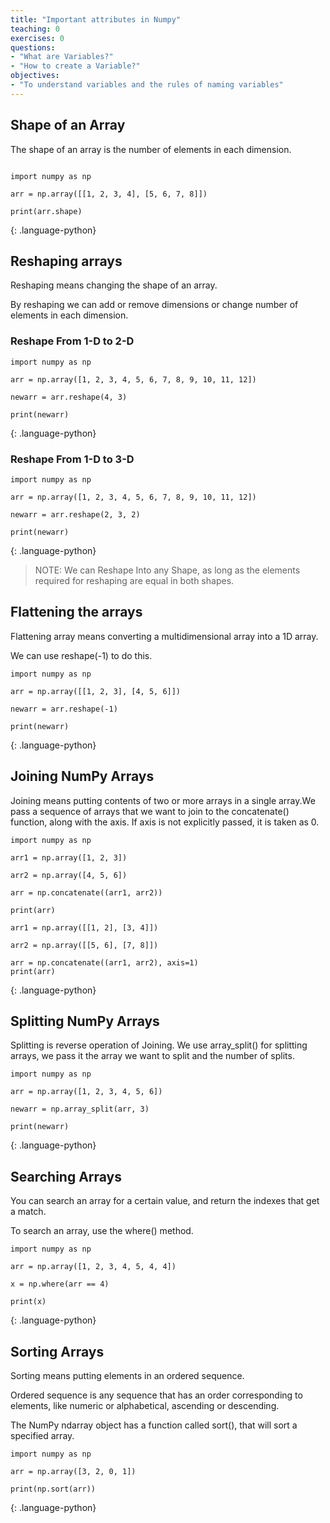 ```yaml
---
title: "Important attributes in Numpy"
teaching: 0
exercises: 0
questions:
- "What are Variables?"
- "How to create a Variable?"
objectives:
- "To understand variables and the rules of naming variables"
---
```


## Shape of an Array

The shape of an array is the number of elements in each dimension.

~~~

import numpy as np

arr = np.array([[1, 2, 3, 4], [5, 6, 7, 8]])

print(arr.shape)
~~~
{: .language-python}


## Reshaping arrays
Reshaping means changing the shape of an array.

By reshaping we can add or remove dimensions or change number of elements in each dimension.

### Reshape From 1-D to 2-D
~~~
import numpy as np

arr = np.array([1, 2, 3, 4, 5, 6, 7, 8, 9, 10, 11, 12])

newarr = arr.reshape(4, 3)

print(newarr)
~~~
{: .language-python}

### Reshape From 1-D to 3-D
~~~
import numpy as np

arr = np.array([1, 2, 3, 4, 5, 6, 7, 8, 9, 10, 11, 12])

newarr = arr.reshape(2, 3, 2)

print(newarr)
~~~
{: .language-python}

> NOTE: We can Reshape Into any Shape, as long as the elements required for reshaping are equal in both shapes.

## Flattening the arrays
Flattening array means converting a multidimensional array into a 1D array.

We can use reshape(-1) to do this.
~~~
import numpy as np

arr = np.array([[1, 2, 3], [4, 5, 6]])

newarr = arr.reshape(-1)

print(newarr)
~~~
{: .language-python}

## Joining NumPy Arrays
Joining means putting contents of two or more arrays in a single array.We pass a sequence of arrays that we want to join to the concatenate() function, along with the axis. If axis is not explicitly passed, it is taken as 0.
~~~
import numpy as np

arr1 = np.array([1, 2, 3])

arr2 = np.array([4, 5, 6])

arr = np.concatenate((arr1, arr2))

print(arr)

arr1 = np.array([[1, 2], [3, 4]])

arr2 = np.array([[5, 6], [7, 8]])

arr = np.concatenate((arr1, arr2), axis=1)
print(arr)
~~~
{: .language-python}

## Splitting NumPy Arrays
Splitting is reverse operation of Joining. We use array_split() for splitting arrays, we pass it the array we want to split and the number of splits.
~~~
import numpy as np

arr = np.array([1, 2, 3, 4, 5, 6])

newarr = np.array_split(arr, 3)

print(newarr)
~~~
{: .language-python}

## Searching Arrays
You can search an array for a certain value, and return the indexes that get a match.

To search an array, use the where() method.

~~~
import numpy as np

arr = np.array([1, 2, 3, 4, 5, 4, 4])

x = np.where(arr == 4)

print(x)
~~~
{: .language-python}

## Sorting Arrays
Sorting means putting elements in an ordered sequence.

Ordered sequence is any sequence that has an order corresponding to elements, like numeric or alphabetical, ascending or descending.

The NumPy ndarray object has a function called sort(), that will sort a specified array.

~~~
import numpy as np

arr = np.array([3, 2, 0, 1])

print(np.sort(arr))
~~~
{: .language-python}
